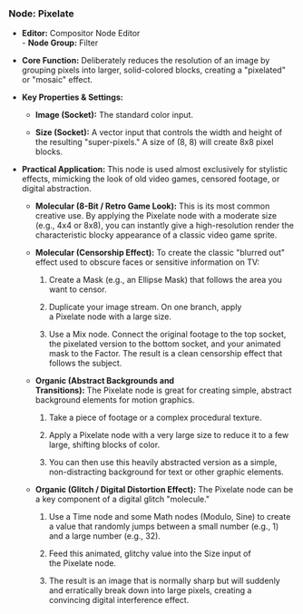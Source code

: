 ### **Node: Pixelate**

- **Editor:** Compositor Node Editor  
- **Node Group:** Filter
    
- **Core Function:** Deliberately reduces the resolution of an image by grouping pixels into larger, solid-colored blocks, creating a "pixelated" or "mosaic" effect.
    
- **Key Properties & Settings:**
    
    - **Image (Socket):** The standard color input.
        
    - **Size (Socket):** A vector input that controls the width and height of the resulting "super-pixels." A size of (8, 8) will create 8x8 pixel blocks.
        
- **Practical Application:** This node is used almost exclusively for stylistic effects, mimicking the look of old video games, censored footage, or digital abstraction.
    
    - **Molecular (8-Bit / Retro Game Look):** This is its most common creative use. By applying the Pixelate node with a moderate size (e.g., 4x4 or 8x8), you can instantly give a high-resolution render the characteristic blocky appearance of a classic video game sprite.
        
    - **Molecular (Censorship Effect):** To create the classic "blurred out" effect used to obscure faces or sensitive information on TV:
        
        1. Create a Mask (e.g., an Ellipse Mask) that follows the area you want to censor.
            
        2. Duplicate your image stream. On one branch, apply a Pixelate node with a large size.
            
        3. Use a Mix node. Connect the original footage to the top socket, the pixelated version to the bottom socket, and your animated mask to the Factor. The result is a clean censorship effect that follows the subject.
            
    - **Organic (Abstract Backgrounds and Transitions):** The Pixelate node is great for creating simple, abstract background elements for motion graphics.
        
        1. Take a piece of footage or a complex procedural texture.
            
        2. Apply a Pixelate node with a very large size to reduce it to a few large, shifting blocks of color.
            
        3. You can then use this heavily abstracted version as a simple, non-distracting background for text or other graphic elements.
            
    - **Organic (Glitch / Digital Distortion Effect):** The Pixelate node can be a key component of a digital glitch "molecule."
        
        1. Use a Time node and some Math nodes (Modulo, Sine) to create a value that randomly jumps between a small number (e.g., 1) and a large number (e.g., 32).
            
        2. Feed this animated, glitchy value into the Size input of the Pixelate node.
            
        3. The result is an image that is normally sharp but will suddenly and erratically break down into large pixels, creating a convincing digital interference effect.